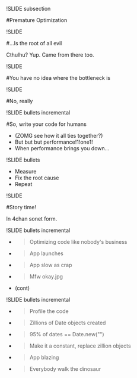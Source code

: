!SLIDE subsection

#Premature Optimization

!SLIDE

#...Is the root of all evil

Cthulhu? Yup. Came from there too.

!SLIDE

#You have no idea where the bottleneck is

!SLIDE

#No, really

!SLIDE bullets incremental

#So, write your code for humans

* (ZOMG see how it all ties together?)
* But but but performance!1!one1!
* When performance brings you down...

!SLIDE bullets

* Measure
* Fix the root cause
* Repeat

!SLIDE

#Story time!

In 4chan sonet form.

!SLIDE bullets incremental

* >Optimizing code like nobody's business
* >App launches
* >App slow as crap
* >Mfw okay.jpg
* (cont)

!SLIDE bullets incremental

* >Profile the code
* >Zillions of Date objects created
* >95% of dates == Date.new("")
* >Make it a constant, replace zillion objects
* >App blazing
* >Everybody walk the dinosaur

